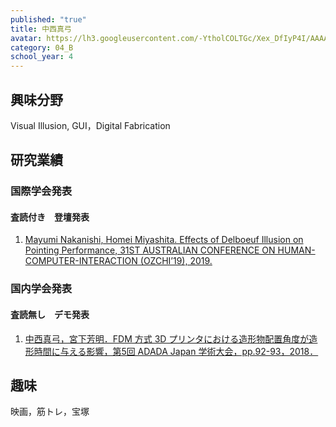 ```yaml
---
published: "true"
title: 中西真弓
avatar: https://lh3.googleusercontent.com/-YtholCOLTGc/Xex_DfIyP4I/AAAAAAAARFo/r3P31E2PjfEXRgJIyXA_3_o08n7wPVPygCLcBGAsYHQ/IMG_3742.jpg
category: 04_B
school_year: 4
---
```

## 興味分野

Visual Illusion, GUI，Digital Fabrication

## 研究業績

### ​国際学会発表

#### 査読付き　登壇発表

1. [Mayumi Nakanishi, Homei Miyashita. Effects of Delboeuf Illusion on Pointing Performance, 31ST AUSTRALIAN CONFERENCE ON HUMAN-COMPUTER-INTERACTION (OZCHI’19), 2019.](https://research.miyashita.com/papers/I41)

### 国内学会発表

#### 査読無し　デモ発表

1. [中西真弓，宮下芳明．FDM 方式 3D プリンタにおける造形物配置角度が造形時間に与える影響，第5回 ADADA Japan 学術大会，pp.92-93，2018．](https://research.miyashita.com/papers/D199)

## 趣味

映画，筋トレ，宝塚